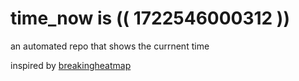 # time_now is (( 1722546000312 ))

an automated repo that shows the currnent time

inspired by [breakingheatmap](https://github.com/breakingheatmap/breakingheatmap)